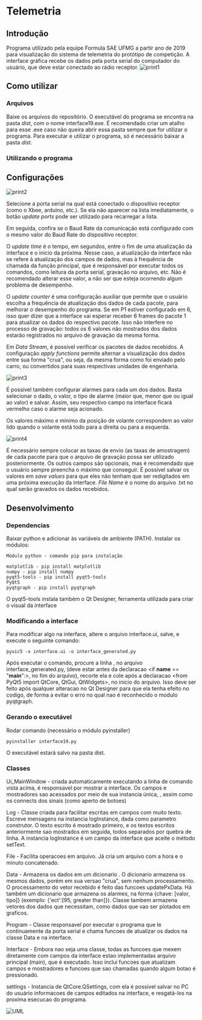 # Telemetria

## Introdução

Programa utilizado pela equipe Formula SAE UFMG a partir ano de 2019 para visualização do sistema de telemetria do protótipo de competição. A interface gráfica recebe os dados pela porta serial do computador do usuário, que deve estar conectado ao rádio receptor.
![print1](/Images/interface_screenshot.png)

## Como utilizar
### Arquivos

Baixe os arquivos do repositório. O executável do programa se encontra na pasta *dist*, com o nome interface19.exe. É recomendado criar um atalho para esse .exe caso não queira abrir essa pasta sempre que for utilizar o programa. Para executar e utilizar o programa, só é necessário baixar a pasta *dist*.

### Utilizando o programa
## Configurações

![print2](/Images/serial_port_stream.png)

Selecione a porta serial na qual está conectado o dispositivo receptor (como o Xbee, arduino, etc.). Se ela não aparecer na lista imediatamente, o botão *update ports* pode ser utilizado para recarregar a lista.

Em seguida, confira se o Baud Rate da comunicação está configurado com o mesmo valor do Baud Rate do dispositivo receptor.

O *update time* é o tempo, em segundos, entre o fim de uma atualização da interface e o inicio da próxima. Nesse caso, a atualização da interface não se refere à atualização dos campos de dados, mas  à frequência de chamada da função principal, que é responsável por executar todos os comandos, como leitura da porta serial, gravação no arquivo, etc. Não é recomendado alterar esse valor, a não ser que esteja ocorrendo algum problema de desempenho.

O *update counter* é uma configuração auxiliar que permite que o usuário escolha a frequência de atualização dos dados de cada pacote, para melhorar o desempenho do programa. Se em P1 estiver configurado em 6, isso quer dizer que a interface vai esperar receber 6 frames do pacote 1 para atualizar os dados do respectivo pacote. Isso não interfere no processo de gravação: todos os 6 valores não mostrados dos dados estarão registrados no arquivo de gravação da mesma forma.

Em *Data Stream*, é possível verificar os pacotes de dados recebidos. A configuração *apply functions* permite alternar a visualização dos dados entre sua forma "crua", ou seja, da mesma forma como foi enviado pelo carro, ou convertidos para suas respectivas unidades de engenharia.

![print3](/Images/alarm_wheel.png)

É possível também configurar alarmes para cada um dos dados. Basta selecionar o dado, o valor, o tipo de alarme (maior que, menor que ou igual ao valor) e salvar. Assim, seu respectivo campo na interface ficará vermelho caso o alarme seja acionado.

Os valores máximo e mínimo da posição de volante correspondem ao valor lido quando o volante está todo para a direita ou para a esquerda.


![print4](/Images/file_settings.png)

É necessário sempre colocar as taxas de envio (as taxas de amostragem) de cada pacote para que o arquivo de gravação possa ser utilizado posteriormente. Os outros campos são opcionais, mas é recomendado que o usuário sempre preencha o máximo que conseguir. É possível salvar os valores em *save values* para que eles não tenham que ser redigitados em uma próxima execução da interface. *File Name* é o nome do arquivo .txt no qual serão gravados os dados recebidos.

## Desenvolvimento
### Dependencias

Baixar python e adicionar às variáveis de ambiente (PATH). Instalar os módulos:

```
Módulo python - comando pip para instalação

matplotlib - pip install matplotlib
numpy - pip install numpy
pyqt5-tools - pip install pyqt5-tools
PyQt5
pyqtgraph - pip install pyqtgraph
```

O pyqt5-tools instala também o Qt Designer, ferramenta utilizada para criar o visual da interface

### Modificando a interface

Para modificar algo na interface, altere o arquivo interface.ui, salve, e execute o seguinte comando:

```
pyuic5 -x interface.ui -o interface_generated.py
```

Após executar o comando, procure a linha <from pyqtgraph import PlotWidget>, no arquivo interface_generated.py,
(deve estar antes da declaracao <if __name__ == "__main__":>, no fim do arquivo), recorte ela e cole após a
declaracao <from PyQt5 import QtCore, QtGui, QtWidgets>, no inicio do arquivo. Isso deve ser feito após qualquer
alteracao no Qt Designer para que ela tenha efeito no codigo, de forma a evitar o erro no qual nao é reconhecido o modulo pyqtgraph.

### Gerando o executável

Rodar comando (necessário o módulo pyinstaller)

```
pyinstaller interface19.py
```

O executável estará salvo na pasta dist.

### Classes

Ui_MainWindow - criada automaticamente executando a linha de comando vista acima, é responsavel por mostrar a interface. Os campos e mostradores sao acessados por meio de sua instancia única, <ui>, assim como os connects dos sinais (como aperto de botoes)

Log - Classe criada para facilitar escritas em campos com muito texto. Escreve mensagens na instancia logInstance, dada como parametro construtor. O texto escrito é mostrado primeiro, e os textos escritos anteriormente sao mostrados em seguida, todos separados por quebra de linha. A instancia logInstance é um campo da interface que aceite o método setText.

File - Facilita operacoes em arquivo. Já cria um arquivo com a hora e o minuto concatenado.

Data - Armazena os dados em um dicionario <dic>. O dicionario <dicRaw> armazena os mesmos dados, porém em sua versao "crua", sem nenhum processamento. O processamento do vetor <buffer> recebido é feito das funcoes updatePxData. Há também um dicionario que armazena os alarmes, na forma {chave: [valor, tipo]} (exemplo: {'ect':[95, greater than]}). Classe tambem armazena vetores dos dados que necessitam, como dados que vao ser plotados em graficos.

Program - Classe responsavel por executar o programa que le continuamente da porta serial e chama funcoes de atualizar os dados na classe Data e na interface.

Interface - Embora nao seja uma classe, todas as funcoes que mexem diretamente com campos da interface estao implementadas arquivo principal (main), que é executado. Isso inclui funcoes que atualizam campos e mostradores e funcoes que sao chamadas quando algum botao é pressionado.

settings - Instancia de QtCore.QSettings, com ela é possivel salvar no PC do usuário informacoes de campos editados na interface, e resgatá-los na proxima esecucao do programa.


![UML](/Images/UML.png)

